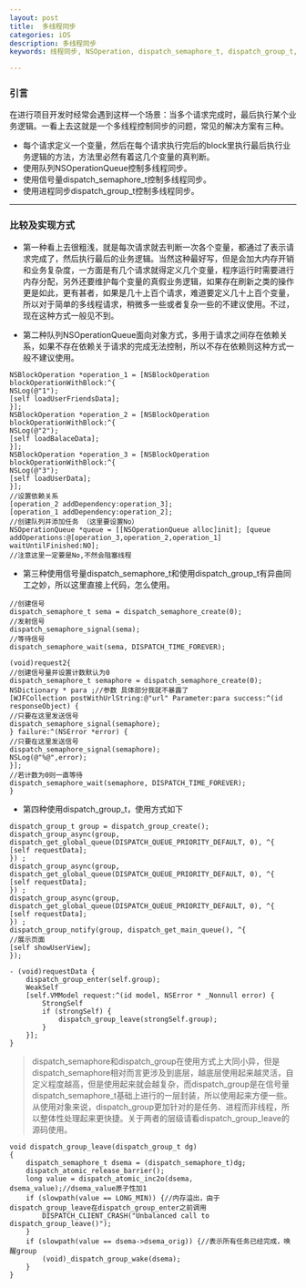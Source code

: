 ```yaml
---
layout: post
title:  多线程同步
categories: iOS
description: 多线程同步
keywords: 线程同步, NSOperation, dispatch_semaphore_t, dispatch_group_t, 多线程, 同步

---
```


### 引言

在进行项目开发时经常会遇到这样一个场景：当多个请求完成时，最后执行某个业务逻辑。一看上去这就是一个多线程控制同步的问题，常见的解决方案有三种。

* 每个请求定义一个变量，然后在每个请求执行完后的block里执行最后执行业务逻辑的方法，方法里必然有着这几个变量的真判断。
* 使用队列NSOperationQueue控制多线程同步。
* 使用信号量dispatch_semaphore_t控制多线程同步。
* 使用进程同步dispatch_group_t控制多线程同步。

----

### 比较及实现方式

*  第一种看上去很粗浅，就是每次请求就去判断一次各个变量，都通过了表示请求完成了，然后执行最后的业务逻辑。当然这种最好写，但是会加大内存开销和业务复杂度，一方面是有几个请求就得定义几个变量，程序运行时需要进行内存分配，另外还要维护每个变量的真假业务逻辑，如果存在刷新之类的操作更是如此，更有甚者，如果是几十上百个请求，难道要定义几十上百个变量，所以对于简单的多线程请求，稍微多一些或者复杂一些的不建议使用。不过，现在这种方式一般见不到。

* 第二种队列NSOperationQueue面向对象方式，多用于请求之间存在依赖关系，如果不存在依赖关于请求的完成无法控制，所以不存在依赖则这种方式一般不建议使用。

```
NSBlockOperation *operation_1 = [NSBlockOperation blockOperationWithBlock:^{
NSLog(@"1");
[self loadUserFriendsData];
}];
NSBlockOperation *operation_2 = [NSBlockOperation blockOperationWithBlock:^{
NSLog(@"2");
[self loadBalaceData];
}];
NSBlockOperation *operation_3 = [NSBlockOperation blockOperationWithBlock:^{
NSLog(@"3");
[self loadUserData];
}];
//设置依赖关系
[operation_2 addDependency:operation_3];
[operation_1 addDependency:operation_2];
//创建队列并添加任务 （这里要设置No）
NSOperationQueue *queue = [[NSOperationQueue alloc]init]; [queue addOperations:@[operation_3,operation_2,operation_1] waitUntilFinished:NO];
//注意这里一定要是No,不然会阻塞线程
```

*  第三种使用信号量dispatch_semaphore_t和使用dispatch_group_t有异曲同工之妙，所以这里直接上代码，怎么使用。

```
//创建信号
dispatch_semaphore_t sema = dispatch_semaphore_create(0);
//发射信号
dispatch_semaphore_signal(sema);
//等待信号
dispatch_semaphore_wait(sema, DISPATCH_TIME_FOREVER);
```

```
(void)request2{
//创建信号量并设置计数默认为0
dispatch_semaphore_t semaphore = dispatch_semaphore_create(0);
NSDictionary * para ;//参数 具体部分我就不暴露了
[WJFCollection postWithUrlString:@"url" Parameter:para success:^(id responseObject) {
//只要在这里发送信号
dispatch_semaphore_signal(semaphore);
} failure:^(NSError *error) {
//只要在这里发送信号
dispatch_semaphore_signal(semaphore);
NSLog(@"%@",error);
}];
//若计数为0则一直等待
dispatch_semaphore_wait(semaphore, DISPATCH_TIME_FOREVER);
}
```

*  第四种使用dispatch_group_t，使用方式如下

```
dispatch_group_t group = dispatch_group_create();
dispatch_group_async(group, dispatch_get_global_queue(DISPATCH_QUEUE_PRIORITY_DEFAULT, 0), ^{
[self requestData];
}) ;
dispatch_group_async(group, dispatch_get_global_queue(DISPATCH_QUEUE_PRIORITY_DEFAULT, 0), ^{
[self requestData];
}) ;
dispatch_group_async(group, dispatch_get_global_queue(DISPATCH_QUEUE_PRIORITY_DEFAULT, 0), ^{
[self requestData];
}) ;
dispatch_group_notify(group, dispatch_get_main_queue(), ^{
//展示页面
[self showUserView];
});
```

```
- (void)requestData {
    dispatch_group_enter(self.group);
    WeakSelf
    [self.VMModel request:^(id model, NSError * _Nonnull error) {
        StrongSelf
        if (strongSelf) {
            dispatch_group_leave(strongSelf.group);
        }
    }];
}
```

>  dispatch_semaphore和dispatch_group在使用方式上大同小异，但是dispatch_semaphore相对而言更涉及到底层，越底层使用起来越灵活，自定义程度越高，但是使用起来就会越复杂，而dispatch_group是在信号量dispatch_semaphore_t基础上进行的一层封装，所以使用起来方便一些。从使用对象来说，dispatch_group更加针对的是任务、进程而非线程，所以整体性处理起来更快捷。关于两者的层级请看dispatch_group_leave的源码使用。

```
void dispatch_group_leave(dispatch_group_t dg)
{
    dispatch_semaphore_t dsema = (dispatch_semaphore_t)dg;
    dispatch_atomic_release_barrier();
    long value = dispatch_atomic_inc2o(dsema, dsema_value);//dsema_value原子性加1
    if (slowpath(value == LONG_MIN)) {//内存溢出，由于dispatch_group_leave在dispatch_group_enter之前调用
        DISPATCH_CLIENT_CRASH("Unbalanced call to dispatch_group_leave()");
    }
    if (slowpath(value == dsema->dsema_orig)) {//表示所有任务已经完成，唤醒group
        (void)_dispatch_group_wake(dsema);
    }
}
```
